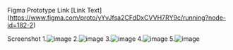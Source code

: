 Figma Prototype Link
[Link Text] (https://www.figma.com/proto/yYvJfsa2CFdDxCVVH7RY9c/running?node-id=182-2)

Screenshot
1.![image](https://github.com/debanjan-giri/BillingBackend/assets/128308803/d3847374-7966-404e-868b-100b1455e22e)
2.![image](https://github.com/debanjan-giri/BillingBackend/assets/128308803/c1337e3b-4dbc-4ec4-8207-9afd5196712c)
3.![image](https://github.com/debanjan-giri/BillingBackend/assets/128308803/54b93f3d-79ef-4101-a140-7e1ee72e9ea1)
4.![image](https://github.com/debanjan-giri/BillingBackend/assets/128308803/8002e516-aedc-4d06-bb9f-d09f327f5f3b)
5.![image](https://github.com/debanjan-giri/BillingBackend/assets/128308803/318753a0-59d2-40fa-800a-eef038865868)
